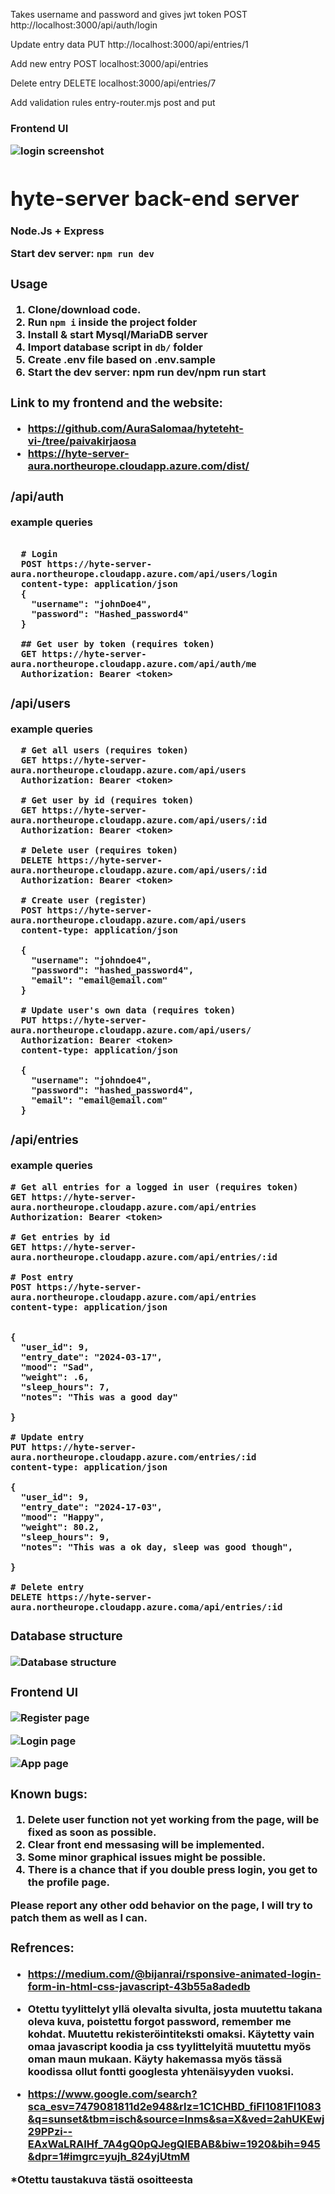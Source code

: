 
Takes username and password and gives jwt token
POST http://localhost:3000/api/auth/login


Update entry data
PUT http://localhost:3000/api/entries/1

Add new entry
POST localhost:3000/api/entries

Delete entry
DELETE localhost:3000/api/entries/7

Add validation rules entry-router.mjs
post and put

<h3><b>Frontend UI<b><h>

![login screenshot](login.png)

# hyte-server back-end server
Node.Js + Express

Start dev server: `npm run dev`
<h3><b>Usage<b></h3>

1. Clone/download code.
2. Run ```npm i``` inside the project folder
3. Install & start Mysql/MariaDB server
4. Import database script in ```db/``` folder
5. Create .env file based on .env.sample
6. Start the dev server: npm run dev/npm run start

<h3><b>Link to my frontend and the website:<b></h3>

- https://github.com/AuraSalomaa/hyteteht-vi-/tree/paivakirjaosa
- https://hyte-server-aura.northeurope.cloudapp.azure.com/dist/


<h3><b>/api/auth<b></h3>
example queries

```

  # Login
  POST https://hyte-server-aura.northeurope.cloudapp.azure.com/api/users/login
  content-type: application/json
  {
    "username": "johnDoe4",
    "password": "Hashed_password4"
  }

  ## Get user by token (requires token)
  GET https://hyte-server-aura.northeurope.cloudapp.azure.com/api/auth/me
  Authorization: Bearer <token>

```
<h3><b>/api/users<b></h3>

example queries

```
  # Get all users (requires token)
  GET https://hyte-server-aura.northeurope.cloudapp.azure.com/api/users
  Authorization: Bearer <token>

  # Get user by id (requires token)
  GET https://hyte-server-aura.northeurope.cloudapp.azure.com/api/users/:id
  Authorization: Bearer <token>

  # Delete user (requires token)
  DELETE https://hyte-server-aura.northeurope.cloudapp.azure.com/api/users/:id
  Authorization: Bearer <token>

  # Create user (register)
  POST https://hyte-server-aura.northeurope.cloudapp.azure.com/api/users
  content-type: application/json

  {
    "username": "johndoe4",
    "password": "hashed_password4",
    "email": "email@email.com"
  }

  # Update user's own data (requires token)
  PUT https://hyte-server-aura.northeurope.cloudapp.azure.com/api/users/
  Authorization: Bearer <token>
  content-type: application/json

  {
    "username": "johndoe4",
    "password": "hashed_password4",
    "email": "email@email.com"
  }
```


<h3><b>/api/entries<b></h3>

example queries
```
# Get all entries for a logged in user (requires token)
GET https://hyte-server-aura.northeurope.cloudapp.azure.com/api/entries
Authorization: Bearer <token>

# Get entries by id
GET https://hyte-server-aura.northeurope.cloudapp.azure.com/api/entries/:id

# Post entry
POST https://hyte-server-aura.northeurope.cloudapp.azure.com/api/entries
content-type: application/json


{
  "user_id": 9,
  "entry_date": "2024-03-17",
  "mood": "Sad",
  "weight": .6,
  "sleep_hours": 7,
  "notes": "This was a good day"

}

# Update entry
PUT https://hyte-server-aura.northeurope.cloudapp.azure.com/entries/:id
content-type: application/json

{
  "user_id": 9,
  "entry_date": "2024-17-03",
  "mood": "Happy",
  "weight": 80.2,
  "sleep_hours": 9,
  "notes": "This was a ok day, sleep was good though",

}

# Delete entry
DELETE https://hyte-server-aura.northeurope.cloudapp.azure.coma/api/entries/:id
```
<h3><b>Database structure<b></h3>

![Database structure](database.png)


<h3><b>Frontend UI<b></h3>


![Register page](backroundimage.jpg)

![Login page](backroundimage.jpg)

![App page](cardimage.jpg)




<h3><b>Known bugs:<b></h3>


1. Delete user function not yet working from the page, will be fixed as soon as possible.
2. Clear front end messasing will be implemented.
3. Some minor graphical issues might be possible.
4. There is a chance that if you double press login, you get to the profile page.

Please report any other odd behavior on the page, I will try to patch them as well as I can.

<h3><b>Refrences:<b></h3>


- https://medium.com/@bijanrai/rsponsive-animated-login-form-in-html-css-javascript-43b55a8adedb

* Otettu tyylittelyt yllä olevalta sivulta, josta muutettu takana oleva kuva, poistettu forgot password, remember me kohdat. Muutettu rekisteröintiteksti omaksi. Käytetty vain omaa javascript koodia ja css tyylittelyitä muutettu myös oman maun mukaan. Käyty hakemassa myös tässä koodissa ollut fontti googlesta yhtenäisyyden vuoksi.

- https://www.google.com/search?sca_esv=7479081811d2e948&rlz=1C1CHBD_fiFI1081FI1083&q=sunset&tbm=isch&source=lnms&sa=X&ved=2ahUKEwj29PPzi--EAxWaLRAIHf_7A4gQ0pQJegQIEBAB&biw=1920&bih=945&dpr=1#imgrc=yujh_824yjUtmM

*Otettu taustakuva tästä osoitteesta









